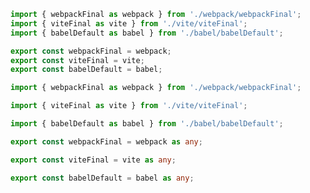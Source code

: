 ```js filename="example-addon/src/preset.js" renderer="common" language="js"
import { webpackFinal as webpack } from './webpack/webpackFinal';
import { viteFinal as vite } from './vite/viteFinal';
import { babelDefault as babel } from './babel/babelDefault';

export const webpackFinal = webpack;
export const viteFinal = vite;
export const babelDefault = babel;
```

```ts filename="example-addon/src/preset.ts" renderer="common" language="ts"
import { webpackFinal as webpack } from './webpack/webpackFinal';

import { viteFinal as vite } from './vite/viteFinal';

import { babelDefault as babel } from './babel/babelDefault';

export const webpackFinal = webpack as any;

export const viteFinal = vite as any;

export const babelDefault = babel as any;
```
